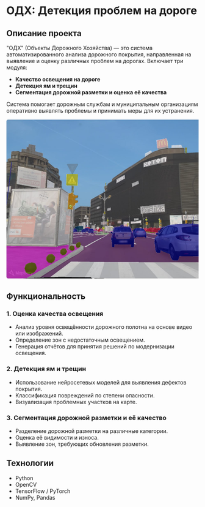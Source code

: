 # ОДХ: Детекция проблем на дороге

## Описание проекта
"ОДХ" (Объекты Дорожного Хозяйства) — это система автоматизированного анализа дорожного покрытия, направленная на выявление и оценку различных проблем на дорогах. Включает три модуля:
- **Качество освещения на дороге**
- **Детекция ям и трещин**
- **Сегментация дорожной разметки и оценка её качества**

Система помогает дорожным службам и муниципальным организациям оперативно выявлять проблемы и принимать меры для их устранения.

![alt_text](https://github.com/andrei1112111/road_facilities_detector/blob/main/preview_image.jpg?raw=true)

## Функциональность
### 1. Оценка качества освещения
- Анализ уровня освещённости дорожного полотна на основе видео или изображений.
- Определение зон с недостаточным освещением.
- Генерация отчётов для принятия решений по модернизации освещения.

### 2. Детекция ям и трещин
- Использование нейросетевых моделей для выявления дефектов покрытия.
- Классификация повреждений по степени опасности.
- Визуализация проблемных участков на карте.

### 3. Сегментация дорожной разметки и её качество
- Разделение дорожной разметки на различные категории.
- Оценка её видимости и износа.
- Выявление зон, требующих обновления разметки.

## Технологии
- Python
- OpenCV
- TensorFlow / PyTorch
- NumPy, Pandas

